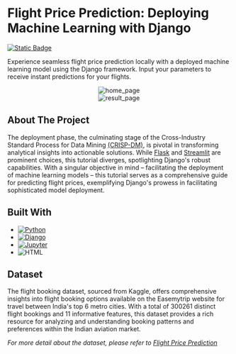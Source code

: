 # Flight Price Prediction: Deploying Machine Learning with Django

[![Static Badge](https://img.shields.io/badge/Back_to_Portfolio_Page-red?style=for-the-badge&logo=github&labelColor=black)](https://izzad2413.github.io/nazmirulizzadnassir.github.io/)

Experience seamless flight price prediction locally with a deployed machine learning model using the Django framework. Input your parameters to receive instant predictions for your flights.

<div style="text-align:center">
    <img src="https://github.com/izzad2413/django_project/assets/88135216/3a507dd1-8882-4565-93ba-b74f7b5d2bc1" alt="home_page">
</div>

<div style="text-align:center">
    <img src="https://github.com/izzad2413/django_project/assets/88135216/7c22c23c-3161-4df0-b051-543e1f5b8149" alt="result_page">
</div>

## About The Project

The deployment phase, the culminating stage of the Cross-Industry Standard Process for Data Mining [(CRISP-DM)](https://en.wikipedia.org/wiki/Cross-industry_standard_process_for_data_mining), is pivotal in transforming analytical insights into actionable solutions. While [Flask](https://flask.palletsprojects.com/en/3.0.x/) and [Streamlit](https://streamlit.io/) are prominent choices, this tutorial diverges, spotlighting Django's robust capabilities. With a singular objective in mind – facilitating the deployment of machine learning models – this tutorial serves as a comprehensive guide for predicting flight prices, exemplifying Django's prowess in facilitating sophisticated model deployment.

## Built With

* [![Python](https://img.shields.io/badge/Python-%233776AB?style=for-the-badge&logo=python&logoColor=3776AB&labelColor=black)](https://www.python.org/)
* [![Django](https://img.shields.io/badge/Django-%23092E20?style=for-the-badge&logo=django&logoColor=%23092E20&labelColor=black)](https://www.djangoproject.com/)
* [![Jupyter](https://img.shields.io/badge/jupyter-%23F37626?style=for-the-badge&logo=jupyter&logoColor=%23F37626&labelColor=black)](https://jupyter.org/)
* ![HTML](https://img.shields.io/badge/HTML-%23E34F26?style=for-the-badge&logo=html&logoColor=%23E34F26&labelColor=black)

## Dataset

The flight booking dataset, sourced from Kaggle, offers comprehensive insights into flight booking options available on the Easemytrip website for travel between India's top 6 metro cities. With a total of 300261 distinct flight bookings and 11 informative features, this dataset provides a rich resource for analyzing and understanding booking patterns and preferences within the Indian aviation market. 

_For more detail about the dataset, please refer to [Flight Price Prediction](https://www.kaggle.com/datasets/shubhambathwal/flight-price-prediction)_

